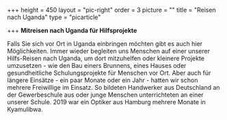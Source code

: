+++
height = 450
layout = "pic-right"
order = 3
picture = ""
title = "Reisen nach Uganda"
type = "picarticle"

+++
**Mitreisen nach Uganda für Hilfsprojekte**

Falls Sie sich vor Ort in Uganda einbringen möchten gibt es auch hier Möglichkeiten. Immer wieder begleiten uns Menschen auf einer unserer Hilfs-Reisen nach Uganda, um dort mitzuhelfen oder kleinere Projekte umzusetzen - wie den Bau einers Brunnens, eines Hauses oder gesundheitliche Schulungsprojekte für Menschen vor Ort. Aber auch für längere Einsätze - ein paar Monate oder ein Jahr - hatten wir schon mehrere Freiwillige im Einsatz. So bildeten Handwerker aus Deutschland an der Gewerbeschule aus oder junge Menschen unterrichteten an einer unserer Schule. 2019 war ein Optiker aus Hamburg mehrere Monate in Kyamulibwa. 